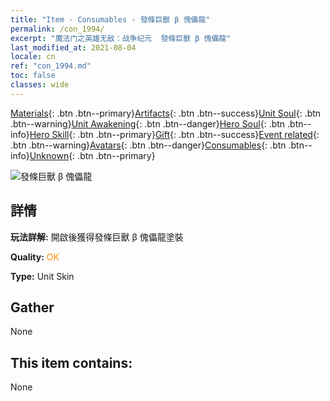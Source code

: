 ```yaml
---
title: "Item - Consumables - 發條巨獸 β 傀儡龍"
permalink: /con_1994/
excerpt: "魔法门之英雄无敌：战争纪元  發條巨獸 β 傀儡龍"
last_modified_at: 2021-08-04
locale: cn
ref: "con_1994.md"
toc: false
classes: wide
---
```

 [Materials](/ItemsCN/){: .btn .btn--primary}[Artifacts](/ItemsCN/Artifacts/){: .btn .btn--success}[Unit Soul](/ItemsCN/UnitSoul/){: .btn .btn--warning}[Unit Awakening](/ItemsCN/UnitAwakening/){: .btn .btn--danger}[Hero Soul](/ItemsCN/HeroSoul/){: .btn .btn--info}[Hero Skill](/ItemsCN/HeroSkill/){: .btn .btn--primary}[Gift](/ItemsCN/Gift/){: .btn .btn--success}[Event related](/ItemsCN/Events/){: .btn .btn--warning}[Avatars](/ItemsCN/Avatars/){: .btn .btn--danger}[Consumables](/ItemsCN/Consumables/){: .btn .btn--info}[Unknown](/ItemsCN/Unknown/){: .btn .btn--primary}

 ![發條巨獸 β 傀儡龍](/images/u/ti_kuileilongpifu2.jpg)

## 詳情
 **玩法詳解:** 開啟後獲得發條巨獸 β 傀儡龍塗裝

 **Quality:** <span style="color: #FF8C00">OK</span>

 **Type:** Unit Skin

## Gather

  None

## This item contains:

  None

